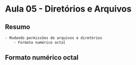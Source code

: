 # Aula 05 - Diretórios e Arquivos

## Resumo

```bash
- Mudando permissões de arquivos e diretórios
    - Formato numérico octal
```

## Formato numérico octal
